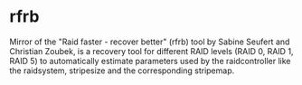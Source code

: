 # rfrb
Mirror of the "Raid faster - recover better" (rfrb) tool by Sabine Seufert and Christian Zoubek, is a recovery tool for different RAID levels (RAID 0, RAID 1, RAID 5) to automatically estimate parameters used by the raidcontroller like the raidsystem, stripesize and the corresponding stripemap.
